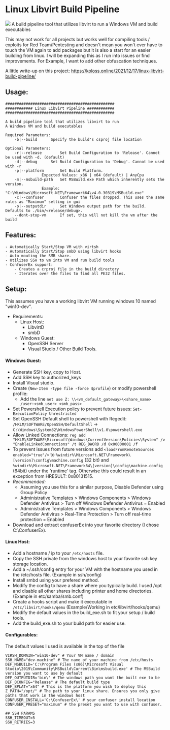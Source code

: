 # Linux Libvirt Build Pipeline
![](https://koloss.online/wp-content/uploads/2021/12/LinuxLibvirtPipelineDiagram.png)
A build pipeline tool that utilizes libvirt to run a Windows VM and build executables

This may not work for all projects but works well for compiling tools / exploits for Red Team/Pentesting and doesn't mean you won't ever have to touch the VM again to add packages but it is also a start for an easier building from linux. I will be expanding this as I run into issues or find improvements. For Example, I want to add other obfuscation techniques.

A little write-up on this project: https://koloss.online/2021/12/17/linux-libvirt-build-pipeline/

## Usage:
```
################################################
############ Linux Libvirt Pipeline ############
################################################

A build pipeline tool that utilizes libvirt to run
A Windows VM and build executables

Required Parameters: 
	-b|--build		Specify the build's csproj file location

Optional Parameters: 
	-r|--release		Set Build Configuration to 'Release'. Cannot be used with -d. (default)
	-d|--debug		Set Build Configuration to 'Debug'. Cannot be used with -r
	-p|--platform		Set Build Platform.
				Expected Values: x86 | x64 (default) | AnyCpu
	-m|--msbuild-path	Set MSBuild.exe Path which inherently sets the version.
				Example: "C:\Windows\Microsoft.NET\Framework64\v4.0.30319\MSBuild.exe"
	-c|--confuser		Confuser the files dropped. This uses the same rules as "Maximum" setting in gui
	-o|--outputdir		Set Windows output path for the build. Defaults to ./bin/<release/debug>.
	--dont-stop-vm		If set, this will not kill the vm after the build
```

## Features:
	- Automatically Start/Stop VM with virtsh
	- Automatically Start/Stop smbD using libvirt hooks
	- Auto mouting the SMB share.
	- Utilizes SSH to vm into VM and run build tools
	- ConfuserEx support:
		- Creates a crproj file in the build directory
		- Iterates over the files to find all PE32 files.


## Setup:
This assumes you have a working libvirt VM running windows 10 named "win10-dev". 

 - Requirements:
	- Linux Host:
		- LibvirtD
		- smbD
	- Windows Guest:
		- OpenSSH Server
		- Visual Studio / Other Build Tools.

#### Windows Guest:
 - Generate SSH key, copy to Host.
 - Add SSH key to authorized_keys
 - Install Visual studio.
 - Create (```New-Item -type file -force $profile```) or modify powershell profile:
 	- Add the line  ```net use Z: \\<vm_default_gateway>\<share_name> /user:<smb_user> <smb_pass>```
 - Set Powershell Execution policy to prevent future issues: ```Set-ExecutionPolicy Unrestricted```
 - Set OpenSSH Default shell to powershell with Regedit: ```/HKLM/SOFTWARE/OpenSSH/DefaultShell``` -> ```C:\Windows\System32\WindowsPowerShell\v1.0\powershell.exe```
 - Allow Linked Connections: ```reg add "HKLM\SOFTWARE\Microsoft\Windows\CurrentVersion\Policies\System" /v "EnableLinkedConnections" /t REG_DWORD /d 0x00000001 /f```
 - To prevent issues from future versions add ```<loadFromRemoteSources enabled="true"/>``` to ```%windir%\Microsoft.NET\Framework\[version]\config\machine.config``` (32 bit) and ```%windir%\Microsoft.NET\Framework64\[version]\config\machine.config``` (64bit) under the 'runtime' tag. Otherwise this could result in an exception from HRESULT: 0x80131515.
 - *Recommended:*
 	- Assuming you use this for a similar purpose, Disable Defender using Group Policy
 	- Administrative Templates > Windows Components > Windows Defender Antivirus > Turn off Windows Defender Antivirus = Enabled
 	- Administrative Templates > Windows Components > Windows Defender Antivirus > Real-Time Protection > Turn off real-time protection = Enabled
 - Download and extract confuserEx into your favorite directory (I chose C:\ConfuserEx\).

#### Linux Host:
 - Add a hostname / ip to your ```/etc/hosts``` file.
 - Copy the SSH private from the windows host to your favorite ssh key storage location.
 - Add a ~/.ssh/config entry for your VM with the hostname you used in the /etc/hosts file. (Example in ssh/config)
 - Install smbd using your prefered method.
 - Modify the config to have a share where you typically build. I used /opt and disable all other shares including printer and home directories. (Example in etc/samba/smb.conf)
 - Create a hooks script and make it executable in ```/etc/libvirt/hooks/qemu``` (Example/Working in etc/libvirt/hooks/qemu)
 - Modify the default values in the build_exe.sh to fit your setup / build tools.
 - Add the build_exe.sh to your build path for easier use.

#### Configurables:
The default values I used is available in the top of the file
```
VIRSH_DOMAIN="win10-dev" # Your VM name / domain
SSH_NAME="dev-machine" # The name of your machine from /etc/hosts
DEF_MSBUILD='C:\Program Files (x86)\Microsoft Visual Studio\2019\Community\MSBuild\Current\Bin\msbuild.exe' # The MSBuild version you want to use by default
DEF_OUTPUTDIR='bin\' # The windows path you want the built exe to be
DEF_BCONFIG="Release" # The default build type
DEF_BPLAT="x64" # This is the platform you wish to deploy this
Z_PATH="/opt/" # The path to your linux share. Ensures you only give paths that work in the windows host
CONFUSER_INSTALL='C:\ConfuserEx\' # your confuser install location
CONFUSER_PRESET="maximum" # the preset you want to use with confuser.

## SSH PARAMS
SSH_TIMEOUT=5
SSH_RETRIES=3

```
